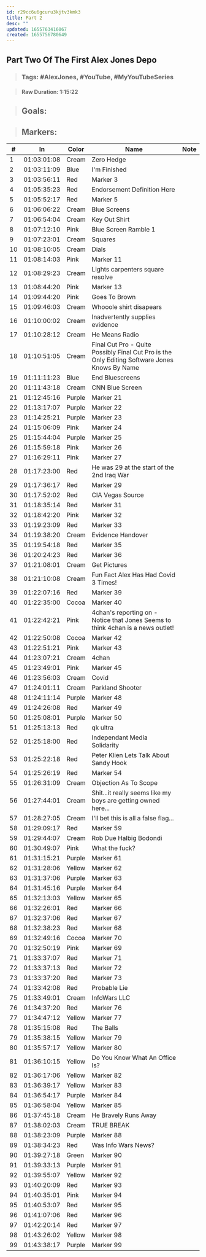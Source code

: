```yaml
---
id: r29cc6u6gcuru3kjtv3kmk3
title: Part 2
desc: ""
updated: 1655763416067
created: 1655756780649
---
```


## Part Two Of The First Alex Jones Depo

> ### **Tags:** #AlexJones, #YouTube, #MyYouTubeSeries

> #### **Raw Duration:** 1:15:22

> ## **Goals:**

> ## **Markers:**

| #   | In          | Color  | Name                                                                                          | Note |
| --- | ----------- | ------ | --------------------------------------------------------------------------------------------- | ---- |
| 1   | 01:03:01:08 | Cream  | Zero Hedge                                                                                    |      |
| 2   | 01:03:11:09 | Blue   | I'm Finished                                                                                  |      |
| 3   | 01:03:56:11 | Red    | Marker 3                                                                                      |      |
| 4   | 01:05:35:23 | Red    | Endorsement Definition Here                                                                   |      |
| 5   | 01:05:52:17 | Red    | Marker 5                                                                                      |      |
| 6   | 01:06:06:22 | Cream  | Blue Screens                                                                                  |      |
| 7   | 01:06:54:04 | Cream  | Key Out Shirt                                                                                 |      |
| 8   | 01:07:12:10 | Pink   | Blue Screen Ramble 1                                                                          |      |
| 9   | 01:07:23:01 | Cream  | Squares                                                                                       |      |
| 10  | 01:08:10:05 | Cream  | Dials                                                                                         |      |
| 11  | 01:08:14:03 | Pink   | Marker 11                                                                                     |      |
| 12  | 01:08:29:23 | Cream  | Lights carpenters square resolve                                                              |      |
| 13  | 01:08:44:20 | Pink   | Marker 13                                                                                     |      |
| 14  | 01:09:44:20 | Pink   | Goes To Brown                                                                                 |      |
| 15  | 01:09:46:03 | Cream  | Whooole shirt disapears                                                                       |      |
| 16  | 01:10:00:02 | Cream  | Inadvertently supplies evidence                                                               |      |
| 17  | 01:10:28:12 | Cream  | He Means Radio                                                                                |      |
| 18  | 01:10:51:05 | Cream  | Final Cut Pro - Quite Possibly Final Cut Pro is the Only Editing Software Jones Knows By Name |      |
| 19  | 01:11:11:23 | Blue   | End Bluescreens                                                                               |      |
| 20  | 01:11:43:18 | Cream  | CNN Blue Screen                                                                               |      |
| 21  | 01:12:45:16 | Purple | Marker 21                                                                                     |      |
| 22  | 01:13:17:07 | Purple | Marker 22                                                                                     |      |
| 23  | 01:14:25:21 | Purple | Marker 23                                                                                     |      |
| 24  | 01:15:06:09 | Pink   | Marker 24                                                                                     |      |
| 25  | 01:15:44:04 | Purple | Marker 25                                                                                     |      |
| 26  | 01:15:59:18 | Pink   | Marker 26                                                                                     |      |
| 27  | 01:16:29:11 | Pink   | Marker 27                                                                                     |      |
| 28  | 01:17:23:00 | Red    | He was 29 at the start of the 2nd Iraq War                                                    |      |
| 29  | 01:17:36:17 | Red    | Marker 29                                                                                     |      |
| 30  | 01:17:52:02 | Red    | CIA Vegas Source                                                                              |      |
| 31  | 01:18:35:14 | Red    | Marker 31                                                                                     |      |
| 32  | 01:18:42:20 | Pink   | Marker 32                                                                                     |      |
| 33  | 01:19:23:09 | Red    | Marker 33                                                                                     |      |
| 34  | 01:19:38:20 | Cream  | Evidence Handover                                                                             |      |
| 35  | 01:19:54:18 | Red    | Marker 35                                                                                     |      |
| 36  | 01:20:24:23 | Red    | Marker 36                                                                                     |      |
| 37  | 01:21:08:01 | Cream  | Get Pictures                                                                                  |      |
| 38  | 01:21:10:08 | Cream  | Fun Fact Alex Has Had Covid 3 Times!                                                          |      |
| 39  | 01:22:07:16 | Red    | Marker 39                                                                                     |      |
| 40  | 01:22:35:00 | Cocoa  | Marker 40                                                                                     |      |
| 41  | 01:22:42:21 | Pink   | 4chan's reporting on - Notice that Jones Seems to think 4chan is a news outlet!               |      |
| 42  | 01:22:50:08 | Cocoa  | Marker 42                                                                                     |      |
| 43  | 01:22:51:21 | Pink   | Marker 43                                                                                     |      |
| 44  | 01:23:07:21 | Cream  | 4chan                                                                                         |      |
| 45  | 01:23:49:01 | Pink   | Marker 45                                                                                     |      |
| 46  | 01:23:56:03 | Cream  | Covid                                                                                         |      |
| 47  | 01:24:01:11 | Cream  | Parkland Shooter                                                                              |      |
| 48  | 01:24:11:14 | Purple | Marker 48                                                                                     |      |
| 49  | 01:24:26:08 | Red    | Marker 49                                                                                     |      |
| 50  | 01:25:08:01 | Purple | Marker 50                                                                                     |      |
| 51  | 01:25:13:13 | Red    | qk ultra                                                                                      |      |
| 52  | 01:25:18:00 | Red    | Independant Media Solidarity                                                                  |      |
| 53  | 01:25:22:18 | Red    | Peter Klien Lets Talk About Sandy Hook                                                        |      |
| 54  | 01:25:26:19 | Red    | Marker 54                                                                                     |      |
| 55  | 01:26:31:09 | Cream  | Objection As To Scope                                                                         |      |
| 56  | 01:27:44:01 | Cream  | Shit...it really seems like my boys are getting owned here...                                 |      |
| 57  | 01:28:27:05 | Cream  | I'll bet this is all a false flag...                                                          |      |
| 58  | 01:29:09:17 | Red    | Marker 59                                                                                     |      |
| 59  | 01:29:44:07 | Cream  | Rob Due Halbig Bodondi                                                                        |      |
| 60  | 01:30:49:07 | Pink   | What the fuck?                                                                                |      |
| 61  | 01:31:15:21 | Purple | Marker 61                                                                                     |      |
| 62  | 01:31:28:06 | Yellow | Marker 62                                                                                     |      |
| 63  | 01:31:37:06 | Purple | Marker 63                                                                                     |      |
| 64  | 01:31:45:16 | Purple | Marker 64                                                                                     |      |
| 65  | 01:32:13:03 | Yellow | Marker 65                                                                                     |      |
| 66  | 01:32:26:01 | Red    | Marker 66                                                                                     |      |
| 67  | 01:32:37:06 | Red    | Marker 67                                                                                     |      |
| 68  | 01:32:38:23 | Red    | Marker 68                                                                                     |      |
| 69  | 01:32:49:16 | Cocoa  | Marker 70                                                                                     |      |
| 70  | 01:32:50:19 | Pink   | Marker 69                                                                                     |      |
| 71  | 01:33:37:07 | Red    | Marker 71                                                                                     |      |
| 72  | 01:33:37:13 | Red    | Marker 72                                                                                     |      |
| 73  | 01:33:37:20 | Red    | Marker 73                                                                                     |      |
| 74  | 01:33:42:08 | Red    | Probable Lie                                                                                  |      |
| 75  | 01:33:49:01 | Cream  | InfoWars LLC                                                                                  |      |
| 76  | 01:34:37:20 | Red    | Marker 76                                                                                     |      |
| 77  | 01:34:47:12 | Yellow | Marker 77                                                                                     |      |
| 78  | 01:35:15:08 | Red    | The Balls                                                                                     |      |
| 79  | 01:35:38:15 | Yellow | Marker 79                                                                                     |      |
| 80  | 01:35:57:17 | Yellow | Marker 80                                                                                     |      |
| 81  | 01:36:10:15 | Yellow | Do You Know What An Office Is?                                                                |      |
| 82  | 01:36:17:06 | Yellow | Marker 82                                                                                     |      |
| 83  | 01:36:39:17 | Yellow | Marker 83                                                                                     |      |
| 84  | 01:36:54:17 | Purple | Marker 84                                                                                     |      |
| 85  | 01:36:58:04 | Yellow | Marker 85                                                                                     |      |
| 86  | 01:37:45:18 | Cream  | He Bravely Runs Away                                                                          |      |
| 87  | 01:38:02:03 | Cream  | TRUE BREAK                                                                                    |      |
| 88  | 01:38:23:09 | Purple | Marker 88                                                                                     |      |
| 89  | 01:38:34:23 | Red    | Was Info Wars News?                                                                           |      |
| 90  | 01:39:27:18 | Green  | Marker 90                                                                                     |      |
| 91  | 01:39:33:13 | Purple | Marker 91                                                                                     |      |
| 92  | 01:39:55:07 | Yellow | Marker 92                                                                                     |      |
| 93  | 01:40:20:09 | Red    | Marker 93                                                                                     |      |
| 94  | 01:40:35:01 | Pink   | Marker 94                                                                                     |      |
| 95  | 01:40:53:07 | Red    | Marker 95                                                                                     |      |
| 96  | 01:41:07:06 | Red    | Marker 96                                                                                     |      |
| 97  | 01:42:20:14 | Red    | Marker 97                                                                                     |      |
| 98  | 01:43:26:02 | Yellow | Marker 98                                                                                     |      |
| 99  | 01:43:38:17 | Purple | Marker 99                                                                                     |      |
